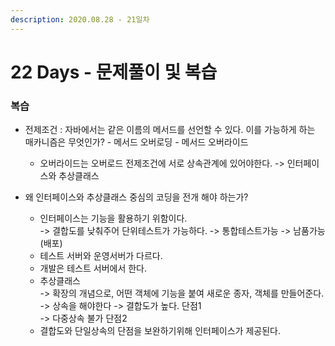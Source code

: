 ```yaml
---
description: 2020.08.28 - 21일차
---
```


# 22 Days - 문제풀이 및 복습

### 복습

* 전제조건 : 자바에서는 같은 이름의 메서드를 선언할 수 있다. 이를 가능하게 하는 매카니즘은 무엇인가?  - 메서드 오버로딩 - 메서드 오버라이드
  * 오버라이드는 오버로드 전제조건에 서로 상속관계에 있어야한다. -&gt; 인터페이스와 추상클래스
* 왜 인터페이스와 추상클래스 중심의 코딩을 전개 해야 하는가?   
  - 인터페이스는 기능을 활용하기 위함이다.  
  -&gt; 결합도를 낮춰주어 단위테스트가 가능하다. -&gt; 통합테스트가능 -&gt; 남품가능\(배포\)  
  - 테스트 서버와 운영서버가 다르다.  
  - 개발은 테스트 서버에서 한다.  
  - 추상클래스  
  -&gt; 확장의 개념으로, 어떤 객체에 기능을 붙여 새로운 종자, 객체를 만들어준다.  
  -&gt; 상속을 해야한다 -&gt; 결합도가 높다. 단점1  
  -&gt; 다중상속 불가 단점2

  * 결합도와 단일상속의 단점을 보완하기위해 인터페이스가 제공된다.

  



